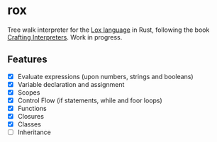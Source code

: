 # rox

Tree walk interpreter for the [Lox language](http://www.craftinginterpreters.com/the-lox-language.html) in Rust, following the book [Crafting Interpreters](http://craftinginterpreters.com/). Work in progress.

## Features

- [x] Evaluate expressions (upon numbers, strings and booleans)
- [x] Variable declaration and assignment
- [x] Scopes
- [x] Control Flow (if statements, while and foor loops)
- [x] Functions
- [x] Closures
- [x] Classes
- [ ] Inheritance
